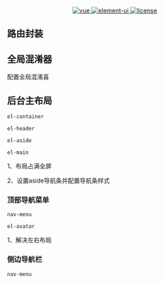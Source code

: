 <p align="center">
  <a href="https://github.com/vuejs/vue">
    <img src="https://img.shields.io/badge/vue-2.6.10-brightgreen.svg" alt="vue">
  </a>
  <a href="https://github.com/ElemeFE/element">
    <img src="https://img.shields.io/badge/element--ui-2.7.0-brightgreen.svg" alt="element-ui">
  </a>
  <a href="https://github.com/PanJiaChen/vue-element-admin/blob/master/LICENSE">
    <img src="https://img.shields.io/github/license/mashape/apistatus.svg" alt="license">
  </a>
</p>

## 路由封装

## 全局混淆器

配置全局混淆喜



## 后台主布局

`el-container`

`el-header`

`el-aside`

`el-main`

1、布局占满全屏

2、设置aside导航条并配置导航条样式

### 顶部导航菜单

`nav-menu`

`el-avatar`

1、解决左右布局

### 侧边导航栏

`nav-menu`





